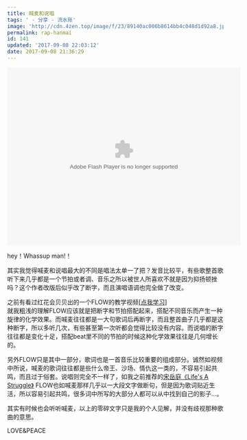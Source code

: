 ```yaml
---
title: 喊麦和说唱
tags: ' - 分享 - 流水账'
image: 'http://cdn.4zen.top/image/f/23/89140ac006b8614bb4c048d1d92a8.jpg'
permalink: rap-hanmai
id: 141
updated: '2017-09-08 22:03:12'
date: 2017-09-08 21:36:29
---
```


<embed height="415" width="544" quality="high" allowfullscreen="true" type="application/x-shockwave-flash" src="//static.hdslb.com/miniloader.swf" flashvars="aid=12004725&page=1" pluginspage="//www.adobe.com/shockwave/download/download.cgi?P1_Prod_Version=ShockwaveFlash"></embed>

hey！Whassup man!！

其实我觉得喊麦和说唱最大的不同是唱法太单一了把？发音比较平，有些歌整首歌听下来几乎都是一个节拍或者调、音乐之所以被世人所喜欢不就是因为抑扬顿挫吗？这个作者改版后似乎改了断字，而且演唱语调也完全做了改变。

之前有看过红花会贝贝出的一个FLOW的教学视频[[点我学习](https://www.bilibili.com/video/av12467723/?from=search&seid=9000613298482609671)]   
就我粗浅的理解FLOW应该就是把断字和节拍搭配起来，搭配不同音乐而产生一种旋律的化学效果。而喊麦往往都是一大句歌词后再断字，而且整首曲子几乎都是这种断字，所以多听几次，有些甚至第一次听都会觉得比较没有内容。而说唱的断字往往都是变化十足，搭配beat里不同的节拍的时候这种化学效果往往是几何增长的。 

另外FLOW只是其中一部分，歌词也是一首音乐比较重要的组成部分。诚然如视频中所说，喊麦的歌词往往都是些什么帝王、沙场、情仇这一类的，不容易引起共鸣，而且过于俗套。说唱则完全不一样了，如我之前推荐的[宋岳庭《Life's A Struggle》](http://www.4zen.top/lifes-a-struggle/) FLOW也如喊麦那样几乎以一大段文字做断句，但是因为歌词贴近生活，所以容易引起共鸣，很多词中所写的大部分人都可以从中找到自己的影子...。

其实有时候也会听听喊麦，以上的零碎文字只是我的个人见解，并没有歧视那种歌曲的意思。     

LOVE&PEACE

